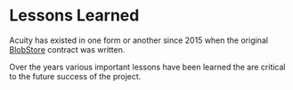 # Lessons Learned

Acuity has existed in one form or another since 2015 when the original [BlobStore](https://github.com/acuity-network/mix-item-store/blob/6f0c4f3f87ba2571fd8f5e00c74f006194abe749/blobstore.sol) contract was written.

Over the years various important lessons have been learned the are critical to the future success of the project.
